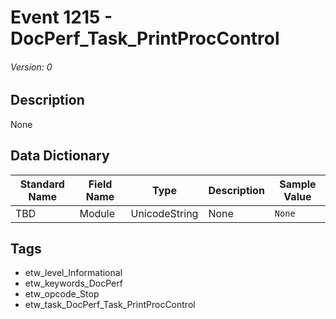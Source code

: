 # Event 1215 - DocPerf_Task_PrintProcControl
###### Version: 0

## Description
None

## Data Dictionary
|Standard Name|Field Name|Type|Description|Sample Value|
|---|---|---|---|---|
|TBD|Module|UnicodeString|None|`None`|

## Tags
* etw_level_Informational
* etw_keywords_DocPerf
* etw_opcode_Stop
* etw_task_DocPerf_Task_PrintProcControl